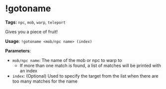 # !gotoname

**Tags:** `npc`, `mob`, `warp`, `teleport`

Gives you a piece of fruit!

**Usage**: `!gotoname <mob/npc name> (index)`

**Parameters**:
- `mob/npc name`: The name of the mob or npc to warp to
  - If more than one match is found, a list of matches will be printed with an index
- `index`: (Optional) Used to specify the target from the list when there are too many matches for the name
